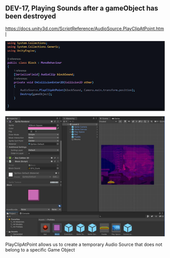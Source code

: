 ## DEV-17, Playing Sounds after a gameObject has been destroyed

https://docs.unity3d.com/ScriptReference/AudioSource.PlayClipAtPoint.html

![](../images/DEV-17-A.png)

![](../images/DEV-17-B.png)

PlayClipAtPoint allows us to create a temporary Audio Source that does not belong to a specific Game Object